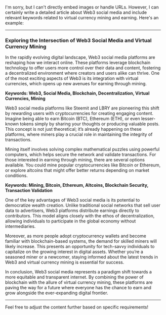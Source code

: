 I'm sorry, but I can't directly embed images or handle URLs. However, I can certainly write a detailed article about Web3 social media and include relevant keywords related to virtual currency mining and earning. Here's an example:

---

### Exploring the Intersection of Web3 Social Media and Virtual Currency Mining

In the rapidly evolving digital landscape, Web3 social media platforms are reshaping how we interact online. These platforms leverage blockchain technology to offer users more control over their data and content, fostering a decentralized environment where creators and users alike can thrive. One of the most exciting aspects of Web3 is its integration with virtual currencies, which opens up new avenues for earning through mining.

**Keywords: Web3, Social Media, Blockchain, Decentralization, Virtual Currencies, Mining**

Web3 social media platforms like Steemit and LBRY are pioneering this shift by rewarding users with cryptocurrencies for creating engaging content. Imagine being able to earn Bitcoin (BTC), Ethereum (ETH), or even lesser-known tokens simply by sharing your thoughts or producing valuable posts. This concept is not just theoretical; it’s already happening on these platforms, where miners play a crucial role in maintaining the integrity of transactions.

Mining itself involves solving complex mathematical puzzles using powerful computers, which helps secure the network and validate transactions. For those interested in earning through mining, there are several options available. You could mine popular cryptocurrencies like Bitcoin or Ethereum, or explore altcoins that might offer better returns depending on market conditions.

**Keywords: Mining, Bitcoin, Ethereum, Altcoins, Blockchain Security, Transaction Validation**

One of the key advantages of Web3 social media is its potential to democratize wealth creation. Unlike traditional social networks that sell user data to advertisers, Web3 platforms distribute earnings directly to contributors. This model aligns closely with the ethos of decentralization, allowing individuals to participate in the global economy without intermediaries.

Moreover, as more people adopt cryptocurrency wallets and become familiar with blockchain-based systems, the demand for skilled miners will likely increase. This presents an opportunity for tech-savvy individuals to capitalize on the growing interest in digital assets. Whether you’re a seasoned miner or a newcomer, staying informed about the latest trends in Web3 and virtual currency mining is essential for success.

In conclusion, Web3 social media represents a paradigm shift towards a more equitable and transparent internet. By combining the power of blockchain with the allure of virtual currency mining, these platforms are paving the way for a future where everyone has the chance to earn and grow alongside the ever-expanding digital frontier.

---

Feel free to adjust the content further based on specific requirements!
